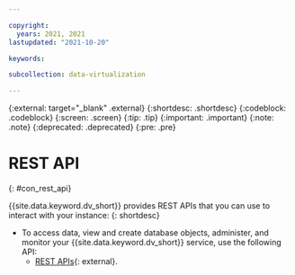 ```yaml
---

copyright:
  years: 2021, 2021
lastupdated: "2021-10-20"

keywords:

subcollection: data-virtualization

---
```


<!-- Attribute definitions --> 
{:external: target="_blank" .external}
{:shortdesc: .shortdesc}
{:codeblock: .codeblock}
{:screen: .screen}
{:tip: .tip}
{:important: .important}
{:note: .note}
{:deprecated: .deprecated}
{:pre: .pre}

# REST API
{: #con_rest_api}

{{site.data.keyword.dv_short}} provides REST APIs that you can use to interact with your instance:
{: shortdesc}

- To access data, view and create database objects, administer, and monitor your {{site.data.keyword.dv_short}} service, use the following API:
  - [REST APIs](https://cloud.ibm.com/apidocs/data-virtualization-on-cloud){: external}.

